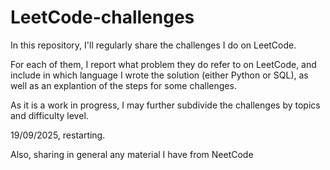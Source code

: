 # LeetCode-challenges
In this repository, I'll regularly share the challenges I do on LeetCode.

For each of them, I report what problem they do refer to on LeetCode, and include in which language I wrote the solution (either Python or SQL), as well as an explantion of the steps for some challenges.

As it is a work in progress, I may further subdivide the challenges by topics and difficulty level.

19/09/2025, restarting.

Also, sharing in general any material I have from NeetCode
